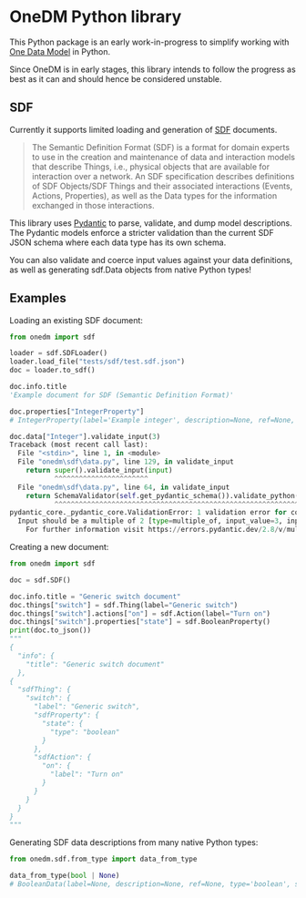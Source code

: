 # OneDM Python library

This Python package is an early work-in-progress to simplify working with
[One Data Model](https://onedm.org/) in Python.

Since OneDM is in early stages, this library intends to follow the progress
as best as it can and should hence be considered unstable.


## SDF

Currently it supports limited loading and generation of
[SDF](https://ietf-wg-asdf.github.io/SDF/sdf.html) documents.

> The Semantic Definition Format (SDF) is a format for domain experts to use in
> the creation and maintenance of data and interaction models that describe Things,
> i.e., physical objects that are available for interaction over a network.
> An SDF specification describes definitions of SDF Objects/SDF Things and their
> associated interactions (Events, Actions, Properties), as well as the Data types
> for the information exchanged in those interactions.

This library uses [Pydantic](https://docs.pydantic.dev/) to parse, validate,
and dump model descriptions. The Pydantic models enforce a stricter validation
than the current SDF JSON schema where each data type has its own schema.

You can also validate and coerce input values against your data definitions, as
well as generating sdf.Data objects from native Python types!


## Examples

Loading an existing SDF document:

```python
from onedm import sdf

loader = sdf.SDFLoader()
loader.load_file("tests/sdf/test.sdf.json")
doc = loader.to_sdf()

doc.info.title        
'Example document for SDF (Semantic Definition Format)'

doc.properties["IntegerProperty"]
# IntegerProperty(label='Example integer', description=None, ref=None, type='integer', sdf_type=None, nullable=False, const=None, default=None, choices=None, unit=None, minimum=-2, maximum=2, exclusive_minimum=None, exclusive_maximum=None, multiple_of=2, observable=True, readable=True, writable=True, sdf_required=None)

doc.data["Integer"].validate_input(3)
Traceback (most recent call last):
  File "<stdin>", line 1, in <module>
  File "onedm\sdf\data.py", line 129, in validate_input
    return super().validate_input(input)
           ^^^^^^^^^^^^^^^^^^^^^^^
  File "onedm\sdf\data.py", line 64, in validate_input
    return SchemaValidator(self.get_pydantic_schema()).validate_python(input)
           ^^^^^^^^^^^^^^^^^^^^^^^^^^^^^^^^^^^^^^^^^^^^^^^^^^^^^^^^^^^^^^^^^^
pydantic_core._pydantic_core.ValidationError: 1 validation error for constrained-int
  Input should be a multiple of 2 [type=multiple_of, input_value=3, input_type=int]
    For further information visit https://errors.pydantic.dev/2.8/v/multiple_of
```

Creating a new document:

```python
from onedm import sdf

doc = sdf.SDF()

doc.info.title = "Generic switch document"
doc.things["switch"] = sdf.Thing(label="Generic switch")
doc.things["switch"].actions["on"] = sdf.Action(label="Turn on")
doc.things["switch"].properties["state"] = sdf.BooleanProperty()
print(doc.to_json())
"""
{
  "info": {
    "title": "Generic switch document"
  },
{
  "sdfThing": {
    "switch": {
      "label": "Generic switch",
      "sdfProperty": {
        "state": {
          "type": "boolean"
        }
      },
      "sdfAction": {
        "on": {
          "label": "Turn on"
        }
      }
    }
  }
}
"""
```

Generating SDF data descriptions from many native Python types:

```python
from onedm.sdf.from_type import data_from_type

data_from_type(bool | None) 
# BooleanData(label=None, description=None, ref=None, type='boolean', sdf_type=None, nullable=True, const=None, default=None, choices=None)
```
